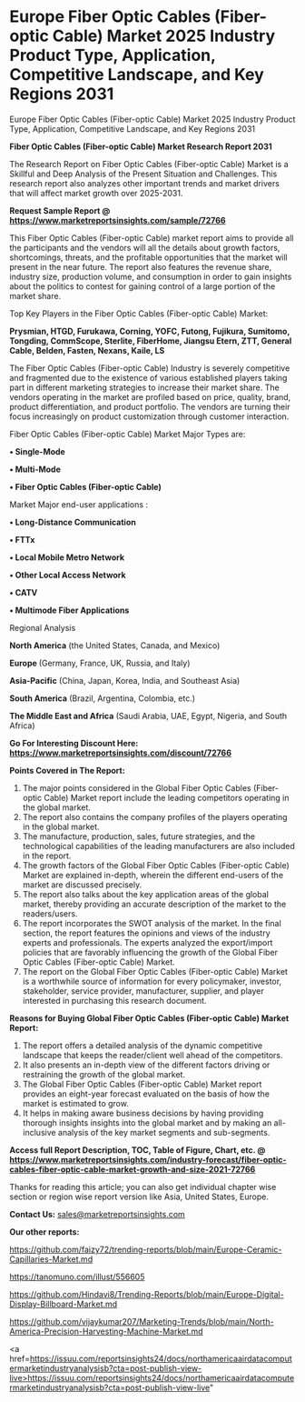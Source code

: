 # Europe Fiber Optic Cables (Fiber-optic Cable) Market 2025 Industry Product Type, Application, Competitive Landscape, and Key Regions 2031
Europe Fiber Optic Cables (Fiber-optic Cable) Market 2025 Industry Product Type, Application, Competitive Landscape, and Key Regions 2031

<strong>Fiber Optic Cables (Fiber-optic Cable) Market Research Report 2031</strong>

The Research Report on Fiber Optic Cables (Fiber-optic Cable) Market is a Skillful and Deep Analysis of the Present Situation and Challenges. This research report also analyzes other important trends and market drivers that will affect market growth over 2025-2031.

<strong>Request Sample Report @ <a href=https://www.marketreportsinsights.com/sample/72766>https://www.marketreportsinsights.com/sample/72766</a></strong>

This Fiber Optic Cables (Fiber-optic Cable) market report aims to provide all the participants and the vendors will all the details about growth factors, shortcomings, threats, and the profitable opportunities that the market will present in the near future. The report also features the revenue share, industry size, production volume, and consumption in order to gain insights about the politics to contest for gaining control of a large portion of the market share.

Top Key Players in the Fiber Optic Cables (Fiber-optic Cable) Market:

<strong>Prysmian, HTGD, Furukawa, Corning, YOFC, Futong, Fujikura, Sumitomo, Tongding, CommScope, Sterlite, FiberHome, Jiangsu Etern, ZTT, General Cable, Belden, Fasten, Nexans, Kaile, LS</strong>

The Fiber Optic Cables (Fiber-optic Cable) Industry is severely competitive and fragmented due to the existence of various established players taking part in different marketing strategies to increase their market share. The vendors operating in the market are profiled based on price, quality, brand, product differentiation, and product portfolio. The vendors are turning their focus increasingly on product customization through customer interaction.

Fiber Optic Cables (Fiber-optic Cable) Market Major Types are:

<strong>• Single-Mode

• Multi-Mode

• Fiber Optic Cables (Fiber-optic Cable)</strong>

Market Major end-user applications :

<strong>• Long-Distance Communication

• FTTx

• Local Mobile Metro Network

• Other Local Access Network

• CATV

• Multimode Fiber Applications</strong>

Regional Analysis

</u><strong><b>North America</b></strong> (the United States, Canada, and Mexico)

<strong><b>Europe </b></strong>(Germany, France, UK, Russia, and Italy)

<strong><b>Asia-Pacific</b></strong> (China, Japan, Korea, India, and Southeast Asia)

<strong><b>South America</b></strong> (Brazil, Argentina, Colombia, etc.)

<strong><b>The Middle East and Africa</b></strong> (Saudi Arabia, UAE, Egypt, Nigeria, and South Africa)

<strong>Go For Interesting Discount Here: <a href=https://www.marketreportsinsights.com/discount/72766>https://www.marketreportsinsights.com/discount/72766</a></strong>

<strong>Points Covered in The Report:</strong>
<ol>
  <li>The major points considered in the Global Fiber Optic Cables (Fiber-optic Cable) Market report include the leading competitors operating in the global market.</li>
  <li>The report also contains the company profiles of the players operating in the global market.</li>
  <li>The manufacture, production, sales, future strategies, and the technological capabilities of the leading manufacturers are also included in the report.</li>
  <li>The growth factors of the Global Fiber Optic Cables (Fiber-optic Cable) Market are explained in-depth, wherein the different end-users of the market are discussed precisely.</li>
  <li>The report also talks about the key application areas of the global market, thereby providing an accurate description of the market to the readers/users.</li>
  <li>The report incorporates the SWOT analysis of the market. In the final section, the report features the opinions and views of the industry experts and professionals. The experts analyzed the export/import policies that are favorably influencing the growth of the Global Fiber Optic Cables (Fiber-optic Cable) Market.</li>
  <li>The report on the Global Fiber Optic Cables (Fiber-optic Cable) Market is a worthwhile source of information for every policymaker, investor, stakeholder, service provider, manufacturer, supplier, and player interested in purchasing this research document.</li>
</ol>
<strong>Reasons for Buying Global Fiber Optic Cables (Fiber-optic Cable) Market Report:</strong>

<ol>
  <li>The report offers a detailed analysis of the dynamic competitive landscape that keeps the reader/client well ahead of the competitors.</li>
  <li>It also presents an in-depth view of the different factors driving or restraining the growth of the global market.</li>
  <li>The Global Fiber Optic Cables (Fiber-optic Cable) Market report provides an eight-year forecast evaluated on the basis of how the market is estimated to grow.</li>
  <li>It helps in making aware business decisions by having providing thorough insights insights into the global market and by making an all-inclusive analysis of the key market segments and sub-segments.</li>
</ol>
<strong>Access full Report Description, TOC, Table of Figure, Chart, etc. @ <a href=https://www.marketreportsinsights.com/industry-forecast/fiber-optic-cables-fiber-optic-cable-market-growth-and-size-2021-72766>https://www.marketreportsinsights.com/industry-forecast/fiber-optic-cables-fiber-optic-cable-market-growth-and-size-2021-72766</a></strong>


Thanks for reading this article; you can also get individual chapter wise section or region wise report version like Asia, United States, Europe.

<strong>Contact Us:</strong>
sales@marketreportsinsights.com

<strong>Our other reports:</strong>

<a href=https://github.com/faizy72/trending-reports/blob/main/Europe-Ceramic-Capillaries-Market.md>https://github.com/faizy72/trending-reports/blob/main/Europe-Ceramic-Capillaries-Market.md</a>

<a href=https://tanomuno.com/illust/556605>https://tanomuno.com/illust/556605</a>

<a href=https://github.com/Hindavi8/Trending-Reports/blob/main/Europe-Digital-Display-Billboard-Market.md>https://github.com/Hindavi8/Trending-Reports/blob/main/Europe-Digital-Display-Billboard-Market.md</a>

<a href=https://github.com/vijaykumar207/Marketing-Trends/blob/main/North-America-Precision-Harvesting-Machine-Market.md>https://github.com/vijaykumar207/Marketing-Trends/blob/main/North-America-Precision-Harvesting-Machine-Market.md</a>

<a href=https://issuu.com/reportsinsights24/docs/northamericaairdatacomputermarketindustryanalysisb?cta=post-publish-view-live>https://issuu.com/reportsinsights24/docs/northamericaairdatacomputermarketindustryanalysisb?cta=post-publish-view-live</a>"

